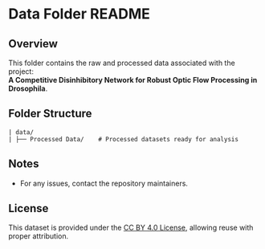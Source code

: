 # Data Folder README

## Overview
This folder contains the raw and processed data associated with the project:\
**A Competitive Disinhibitory Network for Robust Optic Flow Processing in Drosophila**.

## Folder Structure
```
| data/
| ├── Processed Data/    # Processed datasets ready for analysis
```

## Notes
- For any issues, contact the repository maintainers.

## License
This dataset is provided under the [CC BY 4.0 License](https://creativecommons.org/licenses/by/4.0/), allowing reuse with proper attribution.

